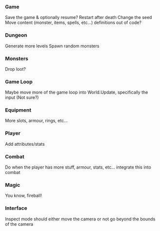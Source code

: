 ### Game
Save the game & optionally resume?
Restart after death
Change the seed
Move content (monster, items, spells, etc...) definitions out of code?

### Dungeon
Generate more levels
Spawn random monsters

### Monsters
Drop loot?

### Game Loop
Maybe move more of the game loop into World.Update, specifically the input (Not sure?)

### Equipment
More slots, armour, rings, etc...

### Player
Add attributes/stats

### Combat
Do when the player has more stuff, armour, stats, etc... integrate this into combat

### Magic
You know, fireball!

### Interface
Inspect mode should either move the camera or not go beyond the bounds of the camera